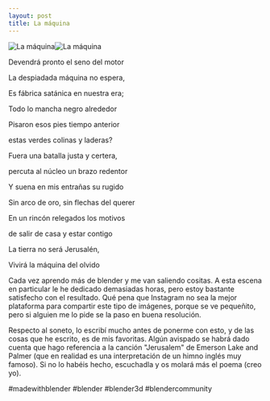 ```yaml
---
layout: post
title: La máquina
---
```

![La máquina](https://scontent-cdg2-1.cdninstagram.com/v/t51.29350-15/166631869_2509593005853793_5315888081099442814_n.jpg?_nc_cat=104&ccb=1-7&_nc_sid=8ae9d6&_nc_ohc=XvZiu4VKni4AX-zyoxw&_nc_ht=scontent-cdg2-1.cdninstagram.com&edm=ANo9K5cEAAAA&oh=00_AT8ASGMqdJ_Kub8VWDzDLr-BEoFjYoh_UTLxicMXT9nDtg&oe=62CA7CD0)![La máquina](https://scontent-cdg2-1.cdninstagram.com/v/t51.29350-15/167049418_2522681678028497_7566144468530231724_n.jpg?_nc_cat=102&ccb=1-7&_nc_sid=8ae9d6&_nc_ohc=luu79dKfzZQAX_AH1Ov&_nc_ht=scontent-cdg2-1.cdninstagram.com&edm=ANo9K5cEAAAA&oh=00_AT9LSDRXkGOEpEtbCyodfPVCOB6Vwi8iZdw-abhKUQ0cbA&oe=62CBABF1)

Devendrá pronto el seno del motor

La despiadada máquina no espera,

Es fábrica satánica en nuestra era;

Todo lo mancha negro alrededor


Pisaron esos pies tiempo anterior

estas verdes colinas y laderas?

Fuera una batalla justa y certera,

percuta al núcleo un brazo redentor


Y suena en mis entrañas su rugido

Sin arco de oro, sin flechas del querer

En un rincón relegados los motivos



de salir de casa y estar contigo

La tierra no será Jerusalén,

Vivirá la máquina del olvido


Cada vez aprendo más de blender y me van saliendo cositas. A esta escena en particular le he dedicado demasiadas horas, pero estoy bastante satisfecho con el resultado. Qué pena que Instagram no sea la mejor plataforma para compartir este tipo de imágenes, porque se ve pequeñito, pero si alguien me lo pide se la paso en buena resolución. 

Respecto al soneto, lo escribí mucho antes de ponerme con esto, y de las cosas que he escrito, es de mis favoritas. Algún avispado se habrá dado cuenta que hago referencia a la canción "Jerusalem" de Emerson Lake and Palmer (que en realidad es una interpretación de un himno inglés muy famoso). Si no lo habéis hecho, escuchadla y os molará más el poema (creo yo).

#madewithblender #blender #blender3d #blendercommunity

